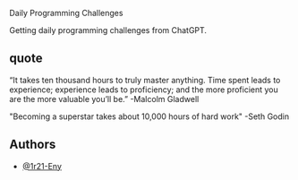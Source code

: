 
Daily Programming Challenges

Getting daily programming challenges from ChatGPT.




## quote


“It takes ten thousand hours to truly master anything. Time spent leads to experience; experience leads to proficiency; and the more proficient you are the more valuable you’ll be.”
-Malcolm Gladwell

"Becoming a superstar takes about 10,000 hours of hard work"
-Seth Godin
## Authors

- [@1r21-Eny](https://github.com/1r21-Eny)



